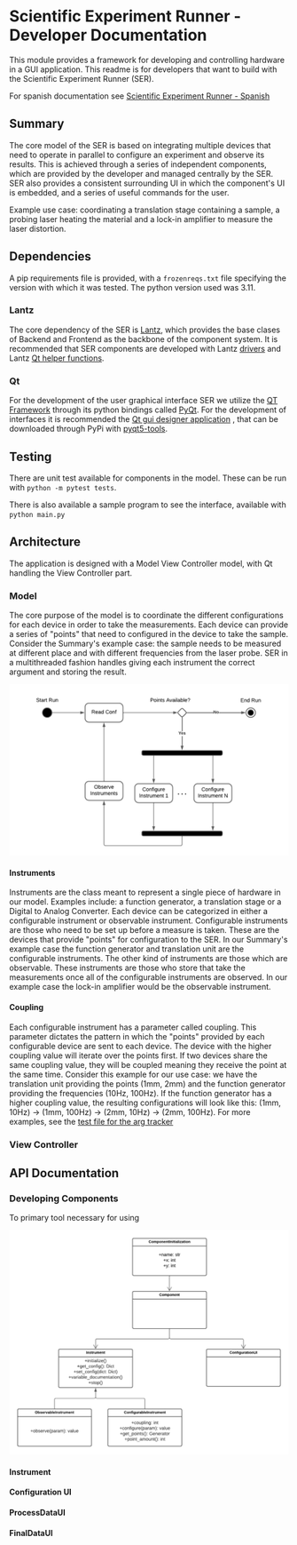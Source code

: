 # Scientific Experiment Runner - Developer Documentation

This module provides a framework for developing and controlling hardware in a GUI application.
This readme is for developers that want to build with the Scientific Experiment Runner
(SER).

For spanish documentation see [Scientific Experiment Runner - Spanish](readme_es.md)

## Summary

The core model of the SER is based on integrating multiple devices that
need to operate in parallel to configure an experiment and observe its results.
This is achieved through a series of independent components, which are provided by
the developer and managed centrally by the SER. SER also provides a consistent surrounding
UI in which the component's UI is embedded, and a series of useful commands
for the user.

Example use case: coordinating a translation stage containing a sample, 
a probing laser heating the material and a lock-in amplifier to measure the laser distortion.

## Dependencies

A pip requirements file is provided, with a `frozenreqs.txt` file specifying the
version with which it was tested. The python version used was 3.11.


### Lantz

The core dependency of the SER is [Lantz](https://github.com/lantzproject), which 
provides the base clases of Backend and Frontend as the backbone of the component
system. It is recommended that SER components are developed with Lantz
[drivers](https://github.com/lantzproject/lantz-drivers) and Lantz
[Qt helper functions](https://github.com/lantzproject/lantz-qt).

### Qt

For the development of the user graphical interface SER we utilize the 
[QT Framework](https://doc.qt.io/qt-5/qtgui-index.html) through its python bindings
called [PyQt](https://pypi.org/project/PyQt5/). For the development of interfaces it 
is recommended the [Qt gui designer application](https://doc.qt.io/qt-6/qtdesigner-manual.html)
, that can be downloaded through PyPi with [pyqt5-tools](https://pypi.org/project/pyqt5-tools/).

## Testing

There are unit test available for components in the model. 
These can be run with `python -m pytest tests`.

There is also available a sample program to see the interface, available with
`python main.py`

## Architecture

The application is designed with a Model View Controller model, with Qt handling
the View Controller part.

### Model

The core purpose of the model is to coordinate the different configurations for each
device in order to take the measurements. Each device can provide a series of "points"
that need to configured in the device to take the sample. Consider the Summary's example case:
the sample needs to be measured at different place and with different frequencies
from the laser probe. SER in a multithreaded fashion handles giving each instrument
the correct argument and storing the result.

![UML Activity Diagram](/Documentation/UML%20Run%20Activity%20Diagram.png)

#### Instruments

Instruments are the class meant to represent a single piece of hardware in our model.
Examples include: a function generator, a translation stage or a Digital to Analog Converter.
Each device can be categorized in either a configurable instrument or observable instrument.
Configurable instruments are those who need to be set up before a measure is taken. These
are the devices that provide "points" for configuration to the SER. In our
Summary's example case the function generator and translation unit are the configurable 
instruments. The other kind of instruments are those which are observable. These instruments
are those who store that take the measurements once all of the configurable instruments
are observed. In our example case the lock-in amplifier would be the observable
instrument.

#### Coupling

Each configurable instrument has a parameter called coupling. This parameter
dictates the pattern in which the "points" provided by each configurable device
are sent to each device. The device with the higher coupling value will iterate
over the points first. If two devices share the same coupling value, they will be coupled
meaning they receive the point at the same time. Consider this example for our use case:
we have the translation unit providing the points (1mm, 2mm) and the function generator
providing the frequencies (10Hz, 100Hz). If the function generator has a higher coupling
value, the resulting configurations will look like this:
(1mm, 10Hz) -> (1mm, 100Hz) -> (2mm, 10Hz) -> (2mm, 100Hz). For more examples, see 
the [test file for the arg tracker](tests/generator_test.py)

### View Controller

## API Documentation

### 

### Developing Components

To primary tool necessary for using 

![Component Structure](/Documentation/UML%20Trabajo%20Profesional.png)

#### Instrument

#### Configuration UI

#### ProcessDataUI

#### FinalDataUI
